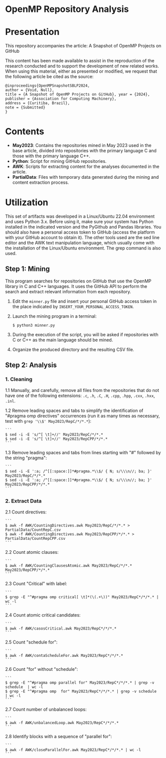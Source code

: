 # OpenMP Repository Analysis

# Presentation
This repository accompanies the article:
A Snapshot of OpenMP Projects on GitHub

This content has been made available to assist in the reproduction of the research conducted and to support the development of new related works. When using this material, either as presented or modified, we request that the following article be cited as the source:

```
@inproceedings{OpenMPSnapshotSBLP2024,
author = {Void, Null},
title = {A Snapshot of OpenMP Projects on GitHub}, year = {2024},
publisher = {Association for Computing Machinery},
address = {Curitiba, Brazil},
note = {Submitted}
}
```
# Contents
- **May2023**: Contains the repositories mined in May 2023 used in the base article, divided into repositories with the primary language C and those with the primary language C++.
- **Python**: Script for mining GitHub repositories.
- **AWK**: Scripts for extracting content for the analyses documented in the article.
- **PartialData**: Files with temporary data generated during the mining and content extraction process.

# Utilization
This set of artifacts was developed in a Linux/Ubuntu 22.04 environment and uses Python 3.x. Before using it, make sure your system has Python installed in the indicated version and the PyGithub and Pandas libraries. You should also have a personal access token to GitHub (access the platform with your GitHub account to obtain it). The other tools used are the sed line editor and the AWK text manipulation language, which usually come with the installation of the Linux/Ubuntu environment. The grep command is also used.

## Step 1: Mining
This program searches for repositories on GitHub that use the OpenMP library in C and C++ languages. It uses the GitHub API to perform the search and extract relevant information from each repository.

1. Edit the `minner.py` file and insert your personal GitHub access token in the place indicated by `INSERT_YOUR_PERSONAL_ACCESS_TOKEN`.
2. Launch the mining program in a terminal:
   
    ```
    $ python3 minner.py
    ```
4. During the execution of the script, you will be asked if repositories with C or C++ as the main language should be mined.
5. Organize the produced directory and the resulting CSV file.

## Step 2: Analysis

### 1. Cleaning
1.1 Manually, and carefully, remove all files from the repositories that do not have one of the following extensions: `.c`, `.h`, `.C`, `.H`, `.cpp`, `.hpp`, `.cxx`, `.hxx`, `.inl`.

1.2 Remove leading spaces and tabs to simplify the identification of "#pragma omp directives" occurrences (run it as many times as necessary, test with `grep '\\$' May2023/RepC/*/*.*`):

    ```
    $ sed -i -E 's/^[ \t]+//' May2023/RepC/*/*.*
    $ sed -i -E 's/^[ \t]+//' May2023/RepCPP/*/*.*
    ```

1.3 Remove leading spaces and tabs from lines starting with "#" followed by the string "pragma":

    ```
    $ sed -i -E ':a; /^[[:space:]]*#pragma.*\\$/ { N; s/\\\n//; ba; }' May2023/RepC/*/*.*
    $ sed -i -E ':a; /^[[:space:]]*#pragma.*\\$/ { N; s/\\\n//; ba; }' May2023/RepCPP/*/*.*
    ```

### 2. Extract Data

2.1 Count directives:

    ```
    $ awk -f AWK/CountingDirectives.awk May2023/RepC/*/*.* > PartialData/CountRepC.csv
    $ awk -f AWK/CountingDirectives.awk May2023/RepCPP/*/*.* > PartialData/CountRepCPP.csv
    ```

2.2 Count atomic clauses:

    ```
    $ awk -f AWK/CountingClausesAtomic.awk May2023/RepC/*/*.* May2023/RepCPP/*/*.*
    ```

2.3 Count "Critical" with label:

    ```
    $ grep -E "^#pragma omp critical[ \t]*(\(.+\))" May2023/RepC*/*/*.* | wc -l
    ```

2.4 Count atomic critical candidates:

    ```
    $ awk -f AWK/casosCritical.awk May2023/RepC*/*/*.*
    ```

2.5 Count "schedule for":

    ```
    $ awk -f AWK/contaScheduleFor.awk May2023/RepC*/*/*.*
    ```

2.6 Count "for" without "schedule":

    ```
    $ grep -E "^#pragma omp parallel for" May2023/RepC*/*/*.* | grep -v schedule  | wc -l
    $ grep -E "^#pragma omp  for" May2023/RepC*/*/*.* | grep -v schedule  | wc -l
    ```

2.7 Count number of unbalanced loops:

    ```
    $ awk -f AWK/unbalancedLoop.awk May2023/RepC*/*/*.*
    ```

2.8 Identify blocks with a sequence of "parallel for":

    ```
    $ awk -f AWK/closeParallelFor.awk May2023/RepC*/*/*.* | wc -l
    ```

